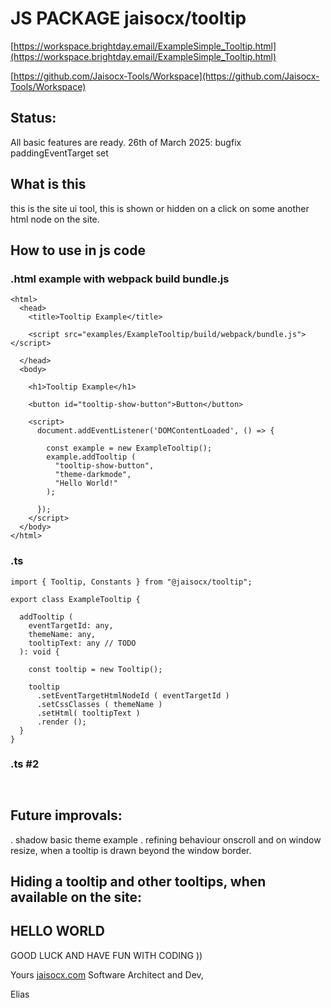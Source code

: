 # JS PACKAGE jaisocx/tooltip

[https://workspace.brightday.email/ExampleSimple_Tooltip.html](https://workspace.brightday.email/ExampleSimple_Tooltip.html)


[https://github.com/Jaisocx-Tools/Workspace](https://github.com/Jaisocx-Tools/Workspace)

## Status:
All basic features are ready.
26th of March 2025: bugfix paddingEventTarget set


## What is this
this is the site ui tool, this is shown or hidden on a click on some another html node on the site.



## How to use in js code

### .html example with webpack build bundle.js
```
<html>
  <head>
    <title>Tooltip Example</title>

    <script src="examples/ExampleTooltip/build/webpack/bundle.js"></script>

  </head>
  <body>

    <h1>Tooltip Example</h1>

    <button id="tooltip-show-button">Button</button>

    <script>
      document.addEventListener('DOMContentLoaded', () => {

        const example = new ExampleTooltip();
        example.addTooltip (
          "tooltip-show-button",
          "theme-darkmode",
          "Hello World!"
        );

      });
    </script>
  </body>
</html>

```

### .ts
```
import { Tooltip, Constants } from "@jaisocx/tooltip";

export class ExampleTooltip {

  addTooltip (
    eventTargetId: any,
    themeName: any,
    tooltipText: any // TODO
  ): void {

    const tooltip = new Tooltip();

    tooltip
      .setEventTargetHtmlNodeId ( eventTargetId )
      .setCssClasses ( themeName )
      .setHtml( tooltipText )
      .render ();
  }
}

```

### .ts #2
```


```


## Future improvals:
. shadow basic theme example
. refining behaviour onscroll and on window resize, when a tooltip is drawn beyond the window border.  


## Hiding a tooltip and other tooltips, when available on the site:







## HELLO WORLD

GOOD LUCK AND HAVE FUN WITH CODING ))


Yours [jaisocx.com](https://jaisocx.com/) Software Architect and Dev,

Elias






